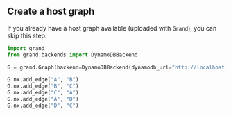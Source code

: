 ## Create a host graph

If you already have a host graph available (uploaded with `Grand`), you can skip this step.

```python
import grand
from grand.backends import DynamoDBBackend

G = grand.Graph(backend=DynamoDBBackend(dynamodb_url="http://localhost:4566"), directed=True)

G.nx.add_edge("A", "B")
G.nx.add_edge("B", "C")
G.nx.add_edge("C", "A")
G.nx.add_edge("A", "D")
G.nx.add_edge("D", "C")
```
